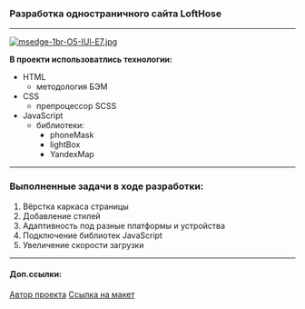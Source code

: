### Разработка одностраничного сайта LoftHose

---

[![msedge-1br-O5-IUl-E7.jpg](https://i.postimg.cc/9Q7K8NPm/msedge-1br-O5-IUl-E7.jpg)](https://postimg.cc/YvtdjRyZ)

**В проекти использоватлись технологии:**

- HTML
  - методология БЭМ
- CSS
  - препроцессор SCSS
- JavaScript
  - библиотеки:
    - phoneMask
    - lightBox
    - YandexMap

---

### Выполненные задачи в ходе разработки:

1. Вёрстка каркаса страницы
2. Добавление стилей
3. Адаптивность под разные платформы и устройства
4. Подключение библиотек JavaScript
5. Увеличение скорости загрузки

---

#### Доп.ссылки:

[Автор проекта](https://youtu.be/-YAzSex8zIo?si=UIpzA-ppM_j92aCK)
[Ссылка на макет](<https://www.figma.com/file/KtlXeOKAysbIad7r14M8yo/Loft-House---%D0%9A%D0%B2%D0%B0%D1%80%D1%82%D0%B8%D1%80%D1%8B-(Copy)?node-id=0%3A1&mode=dev>)
